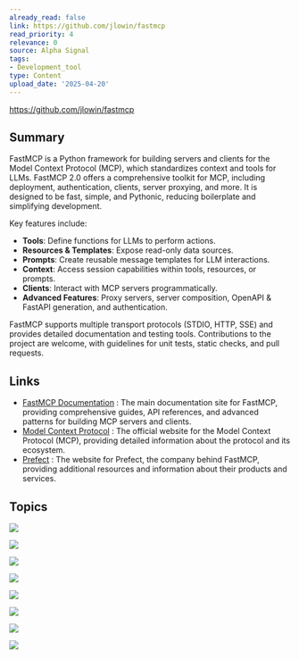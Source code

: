 ```yaml
---
already_read: false
link: https://github.com/jlowin/fastmcp
read_priority: 4
relevance: 0
source: Alpha Signal
tags:
- Development_tool
type: Content
upload_date: '2025-04-20'
---
```


https://github.com/jlowin/fastmcp
## Summary

FastMCP is a Python framework for building servers and clients for the Model Context Protocol (MCP), which standardizes context and tools for LLMs. FastMCP 2.0 offers a comprehensive toolkit for MCP, including deployment, authentication, clients, server proxying, and more. It is designed to be fast, simple, and Pythonic, reducing boilerplate and simplifying development.

Key features include:
- **Tools**: Define functions for LLMs to perform actions.
- **Resources & Templates**: Expose read-only data sources.
- **Prompts**: Create reusable message templates for LLM interactions.
- **Context**: Access session capabilities within tools, resources, or prompts.
- **Clients**: Interact with MCP servers programmatically.
- **Advanced Features**: Proxy servers, server composition, OpenAPI & FastAPI generation, and authentication.

FastMCP supports multiple transport protocols (STDIO, HTTP, SSE) and provides detailed documentation and testing tools. Contributions to the project are welcome, with guidelines for unit tests, static checks, and pull requests.
## Links

- [FastMCP Documentation](https://gofastmcp.com) : The main documentation site for FastMCP, providing comprehensive guides, API references, and advanced patterns for building MCP servers and clients.
- [Model Context Protocol](https://modelcontextprotocol.io) : The official website for the Model Context Protocol (MCP), providing detailed information about the protocol and its ecosystem.
- [Prefect](https://www.prefect.io/) : The website for Prefect, the company behind FastMCP, providing additional resources and information about their products and services.

## Topics

![](topics/Tool/FastMCP)

![](topics/Concept/FastMCP%20Server)

![](topics/Concept/Tools%20in%20FastMCP)

![](topics/Concept/Resources%20Templates%20in%20FastMCP)

![](topics/Concept/Prompts%20in%20FastMCP)

![](topics/Concept/Context%20in%20FastMCP)

![](topics/Concept/MCP%20Clients)

![](topics/Concept/Model%20Context%20Protocol%20MCP)